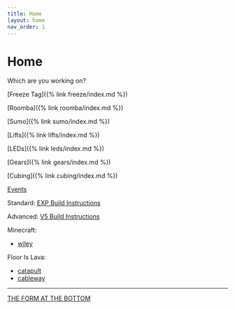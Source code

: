 ```yaml
---
title: Home
layout: home
nav_order: 1
---
```


# Home

Which are you working on?

[Freeze Tag]({% link freeze/index.md %})

[Roomba]({% link roomba/index.md %})

[Sumo]({% link sumo/index.md %})

[Lifts]({% link lifts/index.md %})

[LEDs]({% link leds/index.md %})

[Gears]({% link gears/index.md %})

[Cubing]({% link cubing/index.md %})

[Events](https://docs.google.com/spreadsheets/d/14yjt9WeImE7bghKO1MnMVBAK2pkCUTpxnHTk_ZUhfoo/edit?gid=1891473878#gid=1891473878)

Standard: [EXP Build Instructions](https://www.vexrobotics.com/exp/downloads/build-instructions)

Advanced: [V5 Build Instructions](https://www.vexrobotics.com/v5/downloads/build-instructions)

Minecraft:
- [wiley](https://books.wiley.com/titles/9781118946916/)

Floor Is Lava:
- [catapult](https://platform.buildin3d.com/instructions/701-catapult-from-vex-iq)
- [cableway](https://platform.buildin3d.com/instructions/718-cableway-from-vex-iq)


---
[THE FORM AT THE BOTTOM](https://docs.google.com/forms/d/e/1FAIpQLScHn0jnRI-LFoaxY4xIqheIUgCwvAxQUGn_B9VBkJcwVwywXA/viewform?usp=sf_link)

